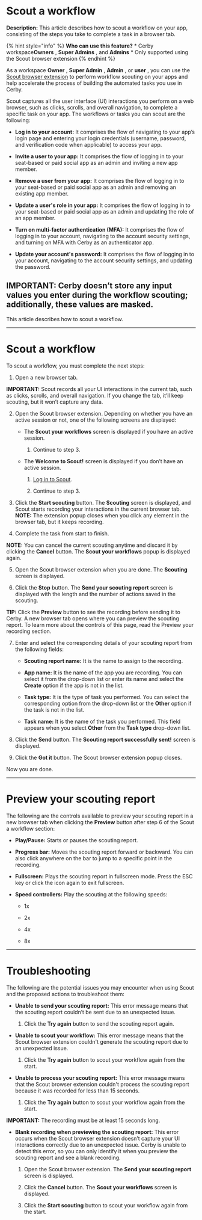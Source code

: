 # Scout a workflow

**Description:** This article describes how to scout a workflow on your app, consisting of the steps you take to complete a task in a browser tab.

{% hint style="info" %} **Who can use this feature?** * Cerby
workspace**Owners** , **Super Admins** , and **Admins** * Only supported using
the Scout browser extension {% endhint %}

As a workspace **Owner** , **Super Admin** , **Admin** , or **user** , you can
use the [Scout browser
extension](https://help.cerby.com/en/articles/9774431-explore-scout) to
perform workflow scouting on your apps and help accelerate the process of
building the automated tasks you use in Cerby.

Scout captures all the user interface (UI) interactions you perform on a web
browser, such as clicks, scrolls, and overall navigation, to complete a
specific task on your app. The workflows or tasks you can scout are the
following:

  * **Log in to your account:** It comprises the flow of navigating to your app’s login page and entering your login credentials (username, password, and verification code when applicable) to access your app.

  * **Invite a user to your app:** It comprises the flow of logging in to your seat-based or paid social app as an admin and inviting a new app member.

  * **Remove a user from your app:** It comprises the flow of logging in to your seat-based or paid social app as an admin and removing an existing app member.

  * **Update a user's role in your app:** It comprises the flow of logging in to your seat-based or paid social app as an admin and updating the role of an app member.

  * **Turn on multi-factor authentication (MFA):** It comprises the flow of logging in to your account, navigating to the account security settings, and turning on MFA with Cerby as an authenticator app.

  * **Update your account's password:** It comprises the flow of logging in to your account, navigating to the account security settings, and updating the password.

**IMPORTANT:** Cerby doesn’t store any input values you enter during the
workflow scouting; additionally, these values are masked.  
---  
  
This article describes how to scout a workflow.

* * *

# Scout a workflow

To scout a workflow, you must complete the next steps:

  1. Open a new browser tab.

**IMPORTANT:** Scout records all your UI interactions in the current tab, such
as clicks, scrolls, and overall navigation. If you change the tab, it’ll keep
scouting, but it won’t capture any data.

  2. Open the Scout browser extension. Depending on whether you have an active session or not, one of the following screens are displayed:

     * The **Scout your workflows** screen is displayed if you have an active session.

       1. Continue to step 3.

     * The **Welcome to Scout!** screen is displayed if you don’t have an active session.

       1. [Log in to Scout](https://help.cerby.com/en/articles/10046820-log-in-to-scout).

       2. Continue to step 3.

  3. Click the **Start scouting** button. The **Scouting** screen is displayed, and Scout starts recording your interactions in the current browser tab.  
​**NOTE:** The extension popup closes when you click any element in the
browser tab, but it keeps recording.

  4. Complete the task from start to finish.

**NOTE:** You can cancel the current scouting anytime and discard it by
clicking the **Cancel** button. The **Scout your workflows** popup is
displayed again.

  5. Open the Scout browser extension when you are done. The **Scouting** screen is displayed.

  6. Click the **Stop** button. The **Send your scouting report** screen is displayed with the length and the number of actions saved in the scouting.

**TIP:** Click the **Preview** button to see the recording before sending it
to Cerby. A new browser tab opens where you can preview the scouting report.
To learn more about the controls of this page, read the Preview your recording
section.

  7. Enter and select the corresponding details of your scouting report from the following fields:

     * **Scouting report name:** It is the name to assign to the recording.

     * **App name:** It is the name of the app you are recording. You can select it from the drop-down list or enter its name and select the **Create** option if the app is not in the list.

     * **Task type:** It is the type of task you performed. You can select the corresponding option from the drop-down list or the **Other** option if the task is not in the list.

     * **Task name:** It is the name of the task you performed. This field appears when you select **Other** from the **Task type** drop-down list.

  8. Click the **Send** button. The **Scouting report successfully sent!** screen is displayed.

  9. Click the **Got it** button. The Scout browser extension popup closes.

Now you are done.

* * *

# Preview your scouting report

The following are the controls available to preview your scouting report in a
new browser tab when clicking the **Preview** button after step 6 of the Scout
a workflow section:

  * **Play/Pause:** Starts or pauses the scouting report.

  * **Progress bar:** Moves the scouting report forward or backward. You can also click anywhere on the bar to jump to a specific point in the recording.

  * **Fullscreen:** Plays the scouting report in fullscreen mode. Press the ESC key or click the icon again to exit fullscreen.

  * **Speed controllers:** Play the scouting at the following speeds:

    * 1x

    * 2x

    * 4x

    * 8x

* * *

# Troubleshooting

The following are the potential issues you may encounter when using Scout and
the proposed actions to troubleshoot them:

  * **Unable to send your scouting report:** This error message means that the scouting report couldn’t be sent due to an unexpected issue. 

    1. Click the **Try again** button to send the scouting report again. 

  * **Unable to scout your workflow:** This error message means that the Scout browser extension couldn't generate the scouting report due to an unexpected issue. 

    1. Click the **Try again** button to scout your workflow again from the start.

  * **Unable to process your scouting report:** This error message means that the Scout browser extension couldn't process the scouting report because it was recorded for less than 15 seconds. 

    1. Click the **Try again** button to scout your workflow again from the start.

**IMPORTANT:** The recording must be at least 15 seconds long.

  * **Blank recording when previewing the scouting report:** This error occurs when the Scout browser extension doesn’t capture your UI interactions correctly due to an unexpected issue. Cerby is unable to detect this error, so you can only identify it when you preview the scouting report and see a blank recording.

    1. Open the Scout browser extension. The **Send your scouting report** screen is displayed.

    2. Click the **Cancel** button. The **Scout your workflows** screen is displayed.

    3. Click the **Start scouting** button to scout your workflow again from the start.

